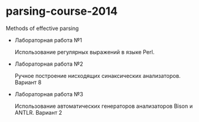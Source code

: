 parsing-course-2014
===================

Methods of effective parsing

* Лабораторная работа №1

    Использование регулярных выражений в языке Perl.

* Лабораторная работа №2

    Ручное построение нисходящих синаксических анализаторов. Вариант 8

* Лабораторная работа №3

    Использование автоматических генераторов анализаторов Bison
и ANTLR. Вариант 2

